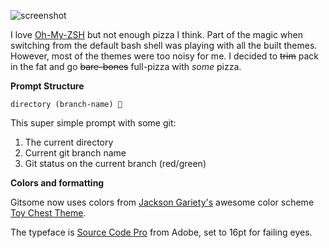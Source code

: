 ![screenshot](https://raw.github.com/jacksongariety/gitsome/master/gitsome.png)

I love [Oh-My-ZSH](https://github.com/robbyrussell/oh-my-zsh) but not enough pizza I think. Part of the magic when switching from the default bash shell was playing with all the built themes. However, most of the themes were too noisy for me. I decided to ~~trim~~ pack in the fat and go ~~bare-bones~~ full-pizza with *some* pizza.


**Prompt Structure**

    directory (branch-name) 🍕

This super simple prompt with some git:

  1. The current directory
  2. Current git branch name
  3. Git status on the current branch (red/green)


**Colors and formatting**

Gitsome now uses colors from [Jackson Gariety's](https://github.com/jacksongariety) awesome color scheme [Toy Chest Theme](https://github.com/jacksongariety/toy-chest-theme).

The typeface is [Source Code Pro](https://github.com/adobe/source-code-pro) from Adobe, set to 16pt for failing eyes.
